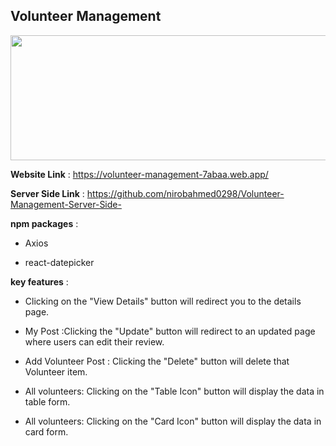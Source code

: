 ## Volunteer Management 

<div align="center">
  <img height="200"  width="1000" src="https://i.ibb.co.com/60DD73k1/Screenshot-165.png"/>
</div>

**Website Link** : https://volunteer-management-7abaa.web.app/

**Server Side Link** : https://github.com/nirobahmed0298/Volunteer-Management-Server-Side-

**npm packages** : 
- Axios
* react-datepicker


**key features** : 
- Clicking on the "View Details" button will redirect you to the details page.
* My Post :Clicking the "Update" button will redirect to an updated page where users can edit their review.
- Add Volunteer Post : Clicking the "Delete" button will delete that Volunteer item.
* All volunteers: Clicking on the "Table Icon" button will display the data in table form.
- All volunteers: Clicking on the "Card Icon" button will display the data in card form.
